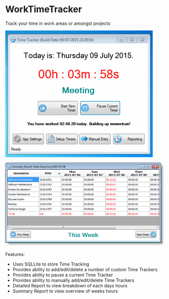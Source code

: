 # WorkTimeTracker

Track your time in work areas or amongst projects 

![alt tag](https://raw.githubusercontent.com/OceanAirdrop/WorkTimeTracker/master/Screenshots/TimeTrackerDemo.gif)

![alt tag](https://raw.githubusercontent.com/OceanAirdrop/WorkTimeTracker/master/Screenshots/SummaryReport.png)

Features:

* Uses SQLLite to store Time Tracking
* Provides ability to add/edit/delete a number of custom Time Trackers
* Provides ability to pause a current Time Tracker
* Provides ability to manually add/edit/delete Time Trackers
* Detailed Report to view breakdown of each days hours
* Summary Report to view overview of weeks hours
